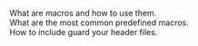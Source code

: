 What are macros and how to use them.\
What are the most common predefined macros.\
How to include guard your header files.

